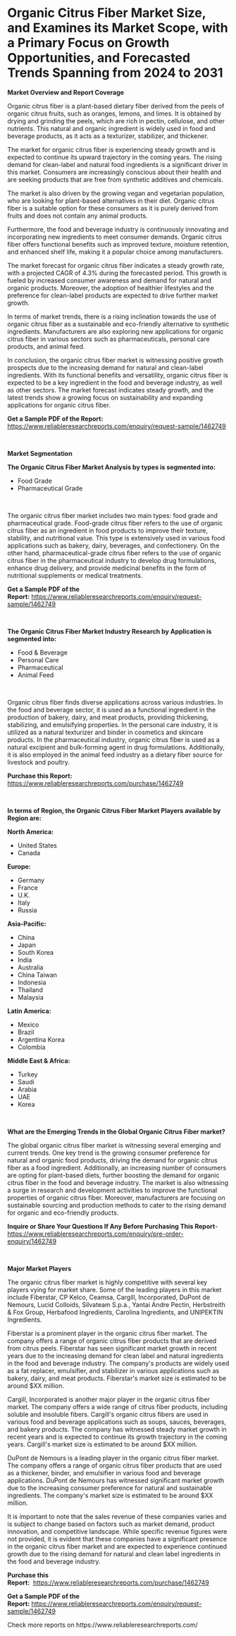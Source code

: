 <p><h1>Organic Citrus Fiber Market Size, and Examines its Market Scope, with a Primary Focus on Growth Opportunities, and Forecasted Trends Spanning from 2024 to 2031</h1></p><p><strong>Market Overview and Report Coverage</strong></p>
<p><p>Organic citrus fiber is a plant-based dietary fiber derived from the peels of organic citrus fruits, such as oranges, lemons, and limes. It is obtained by drying and grinding the peels, which are rich in pectin, cellulose, and other nutrients. This natural and organic ingredient is widely used in food and beverage products, as it acts as a texturizer, stabilizer, and thickener.</p><p>The market for organic citrus fiber is experiencing steady growth and is expected to continue its upward trajectory in the coming years. The rising demand for clean-label and natural food ingredients is a significant driver in this market. Consumers are increasingly conscious about their health and are seeking products that are free from synthetic additives and chemicals.</p><p>The market is also driven by the growing vegan and vegetarian population, who are looking for plant-based alternatives in their diet. Organic citrus fiber is a suitable option for these consumers as it is purely derived from fruits and does not contain any animal products.</p><p>Furthermore, the food and beverage industry is continuously innovating and incorporating new ingredients to meet consumer demands. Organic citrus fiber offers functional benefits such as improved texture, moisture retention, and enhanced shelf life, making it a popular choice among manufacturers.</p><p>The market forecast for organic citrus fiber indicates a steady growth rate, with a projected CAGR of 4.3% during the forecasted period. This growth is fueled by increased consumer awareness and demand for natural and organic products. Moreover, the adoption of healthier lifestyles and the preference for clean-label products are expected to drive further market growth.</p><p>In terms of market trends, there is a rising inclination towards the use of organic citrus fiber as a sustainable and eco-friendly alternative to synthetic ingredients. Manufacturers are also exploring new applications for organic citrus fiber in various sectors such as pharmaceuticals, personal care products, and animal feed.</p><p>In conclusion, the organic citrus fiber market is witnessing positive growth prospects due to the increasing demand for natural and clean-label ingredients. With its functional benefits and versatility, organic citrus fiber is expected to be a key ingredient in the food and beverage industry, as well as other sectors. The market forecast indicates steady growth, and the latest trends show a growing focus on sustainability and expanding applications for organic citrus fiber.</p></p>
<p><strong>Get a Sample PDF of the Report:</strong> <a href="https://www.reliableresearchreports.com/enquiry/request-sample/1462749">https://www.reliableresearchreports.com/enquiry/request-sample/1462749</a></p>
<p>&nbsp;</p>
<p><strong>Market Segmentation</strong></p>
<p><strong>The Organic Citrus Fiber Market Analysis by types is segmented into:</strong></p>
<p><ul><li>Food Grade</li><li>Pharmaceutical Grade</li></ul></p>
<p>&nbsp;</p>
<p><p>The organic citrus fiber market includes two main types: food grade and pharmaceutical grade. Food-grade citrus fiber refers to the use of organic citrus fiber as an ingredient in food products to improve their texture, stability, and nutritional value. This type is extensively used in various food applications such as bakery, dairy, beverages, and confectionery. On the other hand, pharmaceutical-grade citrus fiber refers to the use of organic citrus fiber in the pharmaceutical industry to develop drug formulations, enhance drug delivery, and provide medicinal benefits in the form of nutritional supplements or medical treatments.</p></p>
<p><strong>Get a Sample PDF of the Report:</strong>&nbsp;<a href="https://www.reliableresearchreports.com/enquiry/request-sample/1462749">https://www.reliableresearchreports.com/enquiry/request-sample/1462749</a></p>
<p>&nbsp;</p>
<p><strong>The Organic Citrus Fiber Market Industry Research by Application is segmented into:</strong></p>
<p><ul><li>Food & Beverage</li><li>Personal Care</li><li>Pharmaceutical</li><li>Animal Feed</li></ul></p>
<p>&nbsp;</p>
<p><p>Organic citrus fiber finds diverse applications across various industries. In the food and beverage sector, it is used as a functional ingredient in the production of bakery, dairy, and meat products, providing thickening, stabilizing, and emulsifying properties. In the personal care industry, it is utilized as a natural texturizer and binder in cosmetics and skincare products. In the pharmaceutical industry, organic citrus fiber is used as a natural excipient and bulk-forming agent in drug formulations. Additionally, it is also employed in the animal feed industry as a dietary fiber source for livestock and poultry.</p></p>
<p><strong>Purchase this Report:</strong>&nbsp; <a href="https://www.reliableresearchreports.com/purchase/1462749">https://www.reliableresearchreports.com/purchase/1462749</a></p>
<p>&nbsp;</p>
<p><strong>In terms of Region, the Organic Citrus Fiber Market Players available by Region are:</strong></p>
<p>
    <p> <strong> North America: </strong>
        <ul>
            <li>United States</li>
            <li>Canada</li>
        </ul>
        </p> 
    <p> <strong> Europe: </strong>
        <ul>
            <li>Germany</li>
            <li>France</li>
            <li>U.K.</li>
            <li>Italy</li>
            <li>Russia</li>
        </ul>
        </p> 
    <p> <strong> Asia-Pacific: </strong>
        <ul>
            <li>China</li>
            <li>Japan</li>
            <li>South Korea</li>
            <li>India</li>
            <li>Australia</li>
            <li>China Taiwan</li>
            <li>Indonesia</li>
            <li>Thailand</li>
            <li>Malaysia</li>
        </ul>
        </p> 
    <p> <strong> Latin America: </strong>
        <ul>
            <li>Mexico</li>
            <li>Brazil</li>
            <li>Argentina Korea</li>
            <li>Colombia</li>
        </ul>
        </p> 
    <p> <strong> Middle East & Africa: </strong>
        <ul>
            <li>Turkey</li>
            <li>Saudi</li>
            <li>Arabia</li>
            <li>UAE</li>
            <li>Korea</li>
        </ul>
    </p>
    </p>
<p>&nbsp;</p>
<p><strong>What are the Emerging Trends in the Global Organic Citrus Fiber market?</strong></p>
<p><p>The global organic citrus fiber market is witnessing several emerging and current trends. One key trend is the growing consumer preference for natural and organic food products, driving the demand for organic citrus fiber as a food ingredient. Additionally, an increasing number of consumers are opting for plant-based diets, further boosting the demand for organic citrus fiber in the food and beverage industry. The market is also witnessing a surge in research and development activities to improve the functional properties of organic citrus fiber. Moreover, manufacturers are focusing on sustainable sourcing and production methods to cater to the rising demand for organic and eco-friendly products.</p></p>
<p><strong>Inquire or Share Your Questions If Any Before Purchasing This Report</strong>- <a href="https://www.reliableresearchreports.com/enquiry/pre-order-enquiry/1462749">https://www.reliableresearchreports.com/enquiry/pre-order-enquiry/1462749</a></p>
<p>&nbsp;</p>
<p><strong>Major Market Players</strong></p>
<p><p>The organic citrus fiber market is highly competitive with several key players vying for market share. Some of the leading players in this market include Fiberstar, CP Kelco, Ceamsa, Cargill, Incorporated, DuPont de Nemours, Lucid Colloids, Silvateam S.p.a., Yantai Andre Pectin, Herbstreith & Fox Group, Herbafood Ingredients, Carolina Ingredients, and UNIPEKTIN Ingredients.</p><p>Fiberstar is a prominent player in the organic citrus fiber market. The company offers a range of organic citrus fiber products that are derived from citrus peels. Fiberstar has seen significant market growth in recent years due to the increasing demand for clean label and natural ingredients in the food and beverage industry. The company's products are widely used as a fat replacer, emulsifier, and stabilizer in various applications such as bakery, dairy, and meat products. Fiberstar's market size is estimated to be around $XX million.</p><p>Cargill, Incorporated is another major player in the organic citrus fiber market. The company offers a wide range of citrus fiber products, including soluble and insoluble fibers. Cargill's organic citrus fibers are used in various food and beverage applications such as soups, sauces, beverages, and bakery products. The company has witnessed steady market growth in recent years and is expected to continue its growth trajectory in the coming years. Cargill's market size is estimated to be around $XX million.</p><p>DuPont de Nemours is a leading player in the organic citrus fiber market. The company offers a range of organic citrus fiber products that are used as a thickener, binder, and emulsifier in various food and beverage applications. DuPont de Nemours has witnessed significant market growth due to the increasing consumer preference for natural and sustainable ingredients. The company's market size is estimated to be around $XX million.</p><p>It is important to note that the sales revenue of these companies varies and is subject to change based on factors such as market demand, product innovation, and competitive landscape. While specific revenue figures were not provided, it is evident that these companies have a significant presence in the organic citrus fiber market and are expected to experience continued growth due to the rising demand for natural and clean label ingredients in the food and beverage industry.</p></p>
<p><strong>Purchase this Report:</strong>&nbsp;&nbsp;<a href="https://www.reliableresearchreports.com/purchase/1462749">https://www.reliableresearchreports.com/purchase/1462749</a></p>
<p></p>
<p><strong>Get a Sample PDF of the Report:</strong>&nbsp;<a href="https://www.reliableresearchreports.com/enquiry/request-sample/1462749">https://www.reliableresearchreports.com/enquiry/request-sample/1462749</a></p>
<p>Check more reports on https://www.reliableresearchreports.com/</p>